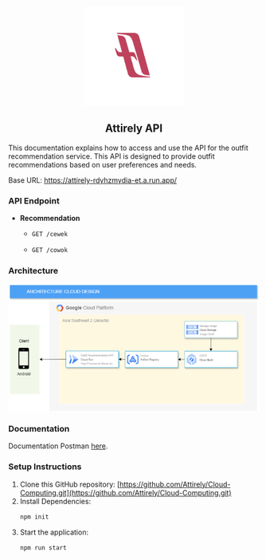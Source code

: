 <p align="center">
  <img src="image/Frame%202.png" alt="Logo" width="200"/>
</p>

<h2 align="center">Attirely API</h2>

This documentation explains how to access and use the API for the outfit recommendation service. This API is designed to provide outfit recommendations based on user preferences and needs.

Base URL: https://attirely-rdyhzmydia-et.a.run.app/

### API Endpoint

- **Recommendation**
  - ```sh
    GET /cewek
    ```
  - ```sh
    GET /cowok
    ```

### Architecture

<p align="center">
  <img src="image/Cloud%20Arsitektur.drawio.png" alt="Cloud Architecture" width="600"/>
</p>

### Documentation

Documentation Postman [here](https://documenter.getpostman.com/view/24313497/2sA3XTdfJ8).

### Setup Instructions

1. Clone this GitHub repository: [https://github.com/Attirely/Cloud-Computing.git](https://github.com/Attirely/Cloud-Computing.git)
2. Install Dependencies:
    ```sh
    npm init
    ```
3. Start the application:
    ```sh
    npm run start
    ```
